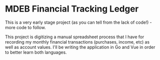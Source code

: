 # MDEB Financial Tracking Ledger

This is a very early stage project (as you can tell from the lack of code!) - more code to follow.

This project is digitizing a manual spreadsheet process that I have for recording my monthly financial transactions (purchases, income, etc) as well as account values. I'll be writing the application in Go and Vue in order to better learn both languages.

